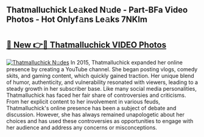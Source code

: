 ## Thatmalluchick Le𝚊ked N𝚞de - Part-BFa Video Photos - Hot Onlyf𝚊ns Le𝚊ks 7NKlm

# <h2><a href="http://ab59456.deff.icu/?id=Thatmalluchick">🔗 New 👉🔴 Thatmalluchick VIDEO Photos</a></h2>

[![Thatmalluchick N𝚞des](https://i.imgur.com/rIISA9y.gif)](http://ab59456.deff.icu/?id=Thatmalluchick)
In 2015, Thatmalluchick expanded her online presence by creating a YouTube channel. She began posting vlogs, comedy skits, and gaming content, which quickly gained traction. Her unique blend of humor, authenticity, and vulnerability resonated with viewers, leading to a steady growth in her subscriber base. Like many social media personalities, Thatmalluchick has faced her fair share of controversies and criticisms. From her explicit content to her involvement in various feuds, Thatmalluchick's online presence has been a subject of debate and discussion. However, she has always remained unapologetic about her choices and has used these controversies as opportunities to engage with her audience and address any concerns or misconceptions.
